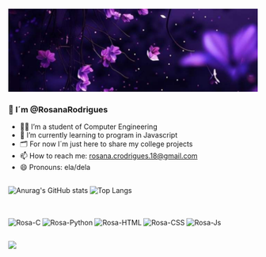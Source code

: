 ![Banner](githubcapa.jpg)

### 👋 I´m @RosanaRodrigues

<!--
**RosanaRodrigues/RosanaRodrigues** is a ✨ _special_ ✨ repository because its `README.md` (this file) appears on your GitHub profile.

Here are some ideas to get you started:

- 👯 I’m looking to collaborate on ...
- 🤔 I’m looking for help with ...
- 💬 Ask me about ...
- ⚡ Fun fact: ...
-->

- 👩‍💻 I’m a student of Computer Engineering
- 🌱 I’m currently learning to program in Javascript 
- 🗂️ For now I´m just here to share my college projects
- 📫 How to reach me: rosana.crodrigues.18@gmail.com
- 😄 Pronouns: ela/dela

##

![Anurag's GitHub stats](https://github-readme-stats.vercel.app/api?username=rosanarodrigues&show_icons=true&theme=synthwave)
![Top Langs](https://github-readme-stats.vercel.app/api/top-langs/?username=rosanarodrigues&layout=compact&theme=synthwave)

<!-- <div align="center">
  <a href="https://github.com/rosanarodrigues">
  <img height="180em" src="https://github-readme-stats.vercel.app/api?username=rosanarodrigues&show_icons=true&theme=gruvbox&include_all_commits=true&count_private=true"/>
  <img height="180em" src="https://github-readme-stats.vercel.app/api/top-langs/?username=rosanarodrigues&layout=compact&langs_count=7&theme=gruvbox"/>
</div> -->

##

  <div style="display: inline_block"><br>
  <img align="center" alt="Rosa-C" height="40" width="50" src="https://cdn.jsdelivr.net/gh/devicons/devicon/icons/c/c-original.svg"/> 
  <img align="center" alt="Rosa-Python" height="40" width="50" src="https://cdn.jsdelivr.net/gh/devicons/devicon@latest/icons/python/python-original.svg" />
  <img align="center" alt="Rosa-HTML" height="40" width="50" src="https://cdn.jsdelivr.net/gh/devicons/devicon@latest/icons/html5/html5-original.svg" />
  <img align="center" alt="Rosa-CSS" height="40" width="50" src="https://cdn.jsdelivr.net/gh/devicons/devicon@latest/icons/css3/css3-original.svg" />
  <!--
  <img align="center" alt="Rosa-Java" height="40" width="50" src="https://cdn.jsdelivr.net/gh/devicons/devicon@latest/icons/java/java-original.svg" />
  -->
  <img align="center" alt="Rosa-Js" height="40" width="50" src="https://cdn.jsdelivr.net/gh/devicons/devicon@latest/icons/javascript/javascript-original.svg" />
    
</div>
  
  ##
          
<div> 
 <!-- <a href="https://www.youtube.com/channel/UC_-uuuZbY0AAt9CViNzvc-Q" target="_blank"><img src="https://img.shields.io/badge/YouTube-FF0000?style=for-the-badge&logo=youtube&logoColor=white" target="_blank"></a> -->
  <a href="https://instagram.com/rosanarodrigues._" target="_blank"><img src="https://img.shields.io/badge/-Instagram-%23E4405F?style=for-the-badge&logo=instagram&logoColor=white" target="_blank"></a>
 <!--	<a href="https://www.twitch.tv/rafaballerinii" target="_blank"><img src="https://img.shields.io/badge/Twitch-9146FF?style=for-the-badge&logo=twitch&logoColor=white" target="_blank"></a>
 <a href="https://discord.gg/wagxzStdcR" target="_blank"><img src="https://img.shields.io/badge/Discord-7289DA?style=for-the-badge&logo=discord&logoColor=white" target="_blank"></a> 
  <a href = "mailto:contatorafaballerini@gmail.com"><img src="https://img.shields.io/badge/-Gmail-%23333?style=for-the-badge&logo=gmail&logoColor=white" target="_blank"></a>
  <a href="https://www.linkedin.com/in/rafaella-ballerini-45875016a" target="_blank"><img src="https://img.shields.io/badge/-LinkedIn-%230077B5?style=for-the-badge&logo=linkedin&logoColor=white" target="_blank"></a> -->
 </div>
